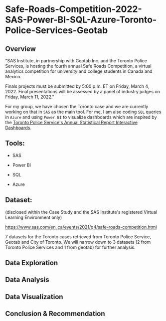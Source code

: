 # Safe-Roads-Competition-2022-SAS-Power-BI-SQL-Azure-Toronto-Police-Services-Geotab

## Overview

"SAS Institute, in partnership with Geotab Inc. and the Toronto Police Services, is hosting the fourth annual Safe Roads Competition, a virtual analytics competition for university and college students in Canada and Mexico.

Finals projects must be submitted by 5:00 p.m. ET on Friday, March 4, 2022. Final presentations will be assessed by a panel of industry judges on Friday, March 11, 2022."

For my group, we have chosen the Toronto case and we are currently working on that in `SAS` as the main tool. For me, I am also coding `SQL` queries in `Azure` and using `Power BI` to visualize dashboards which are inspired by the [Toronto Police Service's Annual Statistical Report Interactive Dashboards](https://data.torontopolice.on.ca/pages/asr-analytics).

## Tools:

- SAS

- Power BI

- SQL 

- Azure

## Dataset:

(disclosed within the Case Study and the SAS Institute's registered Virtual Learning Environment only)

https://www.sas.com/en_ca/events/2021/q4/safe-roads-competition.html

7 datasets for the Toronto cases retrieved from Toronto Police Service, Geotab and City of Toronto. We will narrow down to 3 datasets (2 from Toronto Police Services and 1 from geotab) for further analysis.

## Data Exploration

## Data Analysis

## Data Visualization

## Conclusion & Recommendation

